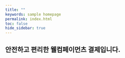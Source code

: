 ```yaml
---
title: ""
keywords: sample homepage
permalink: index.html
toc: false
hide_sidebar: true
---
```


## 안전하고 편리한 웰컴페이먼츠 결제입니다.

